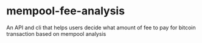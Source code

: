 # mempool-fee-analysis
An API and cli that helps users decide what amount of fee to pay for bitcoin transaction based on mempool analysis
